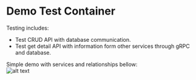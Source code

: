 <h1>Demo Test Container</h1>

Testing includes:
<ul>
  <li>Test CRUD API with database communication.</li>
  <li>Test get detail API with information form other services through gRPC and database.</li>
</ul>

Simple demo with services and relationships bellow:
<br/>
![alt text](https://github.com/HarpuiaSaber/test/assets/45726017/ac827fcf-2c89-4748-80b9-9d384c1cfdfe)
